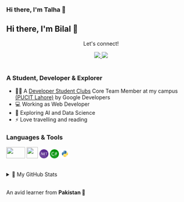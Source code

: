 ### Hi there, I'm Talha 👋
<!--
**talhaejaz539/talhaejaz539** is a ✨ _special_ ✨ repository because its `README.md` (this file) appears on your GitHub profile.

Here are some ideas to get you started:

- 🔭 I’m currently working on ...
- 🌱 I’m currently learning ...
- 👯 I’m looking to collaborate on ...
- 🤔 I’m looking for help with ...
- 💬 Ask me about ...
- 📫 How to reach me: ...
- 😄 Pronouns: ...
- ⚡ Fun fact: ...
-->

<!--
**bilal-zafarr/bilal-zafarr** is a ✨ _special_ ✨ repository because its `README.md` (this file) appears on your GitHub profile.

Here are some ideas to get you started:

- 🔭 I’m currently working on ...
- 🌱 I’m currently learning ...
- 👯 I’m looking to collaborate on ...
- 🤔 I’m looking for help with ...
- 💬 Ask me about ...
- 📫 How to reach me: ...
- 😄 Pronouns: ...
- ⚡ Fun fact: ...
-->

## Hi there, I'm  Bilal 👋

<div align="center">
<p align="center">Let's connect!</p>
<a href="https://twitter.com/Bilal_Zafarr">
    <img src="https://img.shields.io/badge/Twitter-1DA1F2?style=for-the-badge&logo=twitter&logoColor=white" />
</a>

<a href="https://www.linkedin.com/in/bilal-zafarr/">
    <img src="https://img.shields.io/badge/linkedin-%230077B5.svg?&style=for-the-badge&logo=linkedin&logoColor=white" />
</a>
</div>
<br>

### A Student, Developer & Explorer
- 🙋‍♂️ A [Developer Student Clubs][dsc] Core Team Member at my campus [(PUCIT Lahore)][dscpucit] by Google Developers
- 💻 Working as Web Developer
- 🤔 Exploring AI and Data Science
- ⚡ Love travelling and reading


### Languages & Tools

<code><img width=50px height=30px src="https://webimages.mongodb.com/_com_assets/cms/kuyjf3vea2hg34taa-horizontal_default_slate_blue.svg?auto=format%252Ccompress"></code>
<code><img width=30px height=30px src="https://nodejs.org/static/images/logos/nodejs-new-pantone-black.svg"></code>
<code><img width=24px src="https://raw.githubusercontent.com/github/explore/80688e429a7d4ef2fca1e82350fe8e3517d3494d/topics/dotnet/dotnet.png"></code>
<code><img width=24px src="https://raw.githubusercontent.com/github/explore/80688e429a7d4ef2fca1e82350fe8e3517d3494d/topics/csharp/csharp.png"></code>
<code><img width=24px src="https://raw.githubusercontent.com/github/explore/80688e429a7d4ef2fca1e82350fe8e3517d3494d/topics/python/python.png"></code>

<br>

<details>
<summary>📝 My GitHub Stats</summary>
<br>

[![Bilal's github stats](https://github-readme-stats.vercel.app/api?username=bilal-zafarr&theme=gotham)](https://github.com/rmahmadkhan/github-readme-stats)
![Bilal's Languages Stats](https://github-readme-stats.vercel.app/api/top-langs/?username=bilal-zafarr&theme=gotham&hide_langs_below=1&layout=compact)

</details>
<br>

An avid learner from <b>Pakistan<b> 💚


[twitter]: https://twitter.com/Bilal_Zafarr
[linkedin]: https://www.linkedin.com/in/bilal-zafarr/
[dscpucit]: https://dsc.community.dev/punjab-university-college-of-information-technology/
[dsc]: https://developers.google.com/community/dsc
